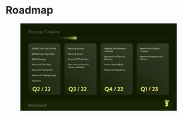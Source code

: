 # Roadmap

<figure><img src=".gitbook/assets/roadmap_new.png" alt=""><figcaption></figcaption></figure>
